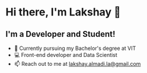 <!--
**lakshayalmadi/lakshayalmadi** is a ✨ _special_ ✨ repository because its `README.md` (this file) appears on your GitHub profile.

Here are some ideas to get you started:

- 🔭 I’m currently working on ...
- 🌱 I’m currently learning ...
- 👯 I’m looking to collaborate on ...
- 🤔 I’m looking for help with ...
- 💬 Ask me about ...
- 📫 How to reach me: ...
- 😄 Pronouns: ...
- ⚡ Fun fact: ...
-->
# Hi there, I'm Lakshay 👋

## I'm a Developer and Student! 

- 🔭 Currently pursuing my Bachelor's degree at VIT
- 💻 Front-end developer and Data Scientist
- 📫 Reach out to me at lakshay.almadi.la@gmail.com
